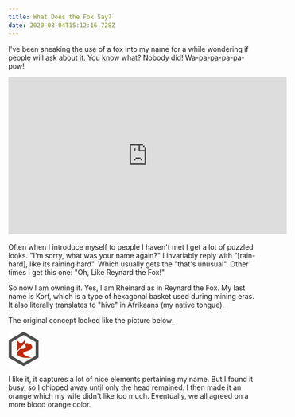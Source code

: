 ```yaml
---
title: What Does the Fox Say?
date: 2020-08-04T15:12:16.728Z
---
```


I've been sneaking the use of a fox into my name for a while wondering if people will ask about it. You know what? Nobody did! Wa-pa-pa-pa-pa-pow!
<iframe width="560" height="315" src="https://www.youtube.com/embed/jofNR_WkoCE" frameborder="0" allow="accelerometer; autoplay; encrypted-media; gyroscope; picture-in-picture" allowfullscreen></iframe>

Often when I introduce myself to people I haven't met I get a lot of puzzled looks. "I'm sorry, what was your name again?" I invariably reply with "[rain-hard], like its raining hard". Which usually gets the "that's unusual". Other times I get this one: "Oh, Like Reynard the Fox!"

So now I am owning it. Yes, I am Rheinard as in Reynard the Fox. My last name is Korf, which is a type of hexagonal basket used during mining eras. It also literally translates to "hive" in Afrikaans (my native tongue).

The original concept looked like the picture below:

![Original Fox concept](images/295e2de95e2ddb53d2fc5f160cf9331eb873c5b86813f9cf94ca62f80733d795.png)  

I like it, it captures a lot of nice elements pertaining my name. But I found it busy, so I chipped away until only the head remained. I then made it an orange which my wife didn't like too much. Eventually, we all agreed on a more blood orange color.
